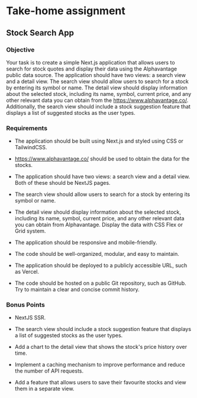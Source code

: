 # Take-home assignment

## **Stock Search App**

### **Objective**

Your task is to create a simple Next.js application that allows users to search for stock quotes and display their data using the Alphavantage public data source. The application should have two views: a search view and a detail view. The search view should allow users to search for a stock by entering its symbol or name. The detail view should display information about the selected stock, including its name, symbol, current price, and any other relevant data you can obtain from the https://www.alphavantage.co/. Additionally, the search view should include a stock suggestion feature that displays a list of suggested stocks as the user types.

### **Requirements**

- The application should be built using Next.js and styled using CSS or TailwindCSS.

- https://www.alphavantage.co/ should be used to obtain the data for the stocks.

- The application should have two views: a search view and a detail view. Both of these should be NextJS pages.

- The search view should allow users to search for a stock by entering its symbol or name.

- The detail view should display information about the selected stock, including its name, symbol, current price, and any other relevant data you can obtain from Alphavantage. Display the data with CSS Flex or Grid system.

- The application should be responsive and mobile-friendly.

- The code should be well-organized, modular, and easy to maintain.

- The application should be deployed to a publicly accessible URL, such as Vercel.

- The code should be hosted on a public Git repository, such as GitHub. Try to maintain a clear and concise commit history.

### **Bonus Points**

- NextJS SSR.

- The search view should include a stock suggestion feature that displays a list of suggested stocks as the user types.

- Add a chart to the detail view that shows the stock's price history over time.

- Implement a caching mechanism to improve performance and reduce the number of API requests.

- Add a feature that allows users to save their favourite stocks and view them in a separate view.